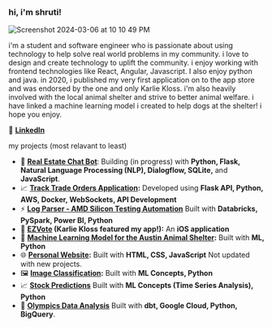 ### hi, i'm shruti! 

![Screenshot 2024-03-06 at 10 10 49 PM](https://github.com/shruti2003/shruti2003/assets/60987296/a6e813ec-dda2-49bd-9e5f-3b4b3e37d75d)

i'm a student and software engineer who is passionate about using technology to help solve real world problems in my community. i love to design and create technology to uplift the community. 
i enjoy working with frontend technologies like React, Angular, Javascript. I also enjoy python and java. in 2020, i published my very first application on to the app store and was endorsed by the one
and only Karlie Kloss. i'm also heavily involved with the local animal shelter and strive to better animal welfare. i have linked a machine learning model i created to help dogs at the shelter! i hope
you enjoy. 

💼 **[LinkedIn](https://www.linkedin.com/in/shrutipat/)**  

my projects (most relavant to least)

- 🤖 **[Real Estate Chat Bot](https://github.com/shruti2003/Real_Estate_Chat_Bot)**: Building (in progress) with **Python, Flask, Natural Language Processing (NLP), Dialogflow, SQLite,** and **JavaScript**. 
- 📈 **[Track Trade Orders Application](https://github.com/shruti2003/orders_app):** Developed using **Flask API, Python, AWS, Docker, WebSockets, API Development**
- ⚡ **[Log Parser - AMD Silicon Testing Automation](https://github.com/shruti2003/LogParser)** Built with **Databricks, PySpark, Power BI, Python**
- 📱 **[EZVote](https://www.instagram.com/karliekloss/p/CGn0bEnDEov/) (Karlie Kloss featured my app!):** An **iOS application**  
- 🐶 **[Machine Learning Model for the Austin Animal Shelter](https://github.com/shruti2003/MLFinalProject):** Built with **ML, Python**
- 🌐 **[Personal Website](https://www.cs.utexas.edu/~shruti/):** Built with **HTML, CSS, JavaScript** Not updated with new projects.  
- 🖼 **[Image Classification](https://github.com/shruti2003/ImageClassification/tree/main):** Built with **ML Concepts, Python**  
- 📈 **[Stock Predictions](https://github.com/shruti2003/StockPredictions/tree/main)** Built with **ML Concepts (Time Series Analysis), Python**
- 🏅 **[Olympics Data Analysis](https://github.com/shruti2003/dbt-project)** Built with **dbt, Google Cloud, Python, BigQuery**. 


